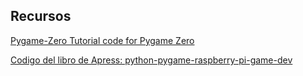 ## Recursos

[Pygame-Zero Tutorial code for Pygame Zero](https://github.com/TechnoVisual/Pygame-Zero)

[Codigo del libro de Apress: python-pygame-raspberry-pi-game-dev ](https://github.com/Apress/python-pygame-raspberry-pi-game-dev)
